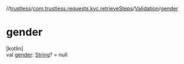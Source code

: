 //[trustless](../../../index.md)/[com.trustless.requests.kyc.retrieveSteps](../index.md)/[Validation](index.md)/[gender](gender.md)

# gender

[kotlin]\
val [gender](gender.md): [String](https://kotlinlang.org/api/latest/jvm/stdlib/kotlin/-string/index.html)? = null
